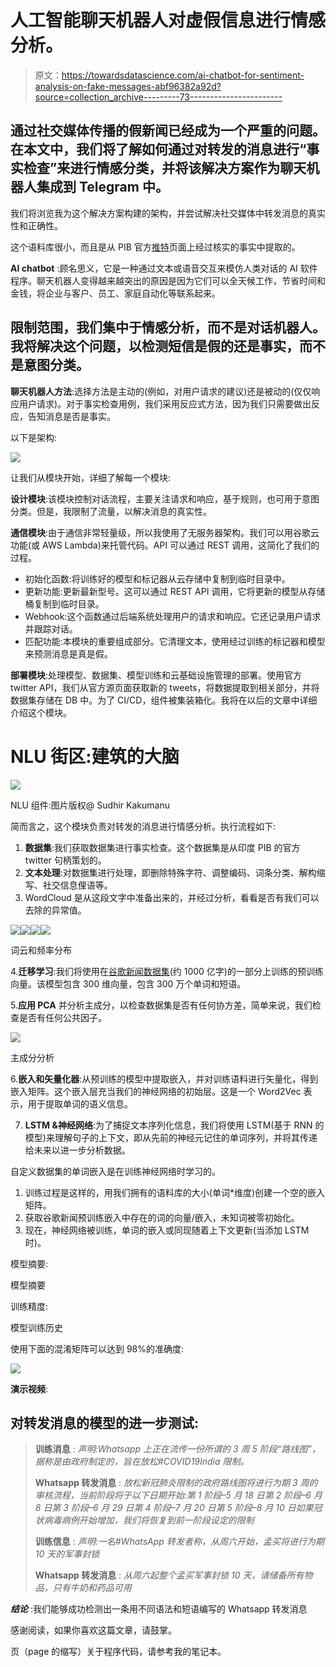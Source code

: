 # 人工智能聊天机器人对虚假信息进行情感分析。

> 原文：<https://towardsdatascience.com/ai-chatbot-for-sentiment-analysis-on-fake-messages-abf96382a92d?source=collection_archive---------73----------------------->

## 通过社交媒体传播的假新闻已经成为一个严重的问题。在本文中，我们将了解如何通过对转发的消息进行“事实检查”来进行情感分类，并将该解决方案作为聊天机器人集成到 Telegram 中。

我们将浏览我为这个解决方案构建的架构，并尝试解决社交媒体中转发消息的真实性和正确性。

这个语料库很小，而且是从 PIB 官方[推特](https://twitter.com/PIBFactCheck)页面上经过核实的事实中提取的。

**AI chatbot** :顾名思义，它是一种通过文本或语音交互来模仿人类对话的 AI 软件程序。聊天机器人变得越来越突出的原因是因为它们可以全天候工作，节省时间和金钱，将企业与客户、员工、家庭自动化等联系起来。

## 限制范围，我们集中于情感分析，而不是对话机器人。我将解决这个问题，以检测短信是假的还是事实，而不是意图分类。

**聊天机器人方法**:选择方法是主动的(例如，对用户请求的建议)还是被动的(仅仅响应用户请求)。对于事实检查用例，我们采用反应式方法，因为我们只需要做出反应，告知消息是否是事实。

以下是架构:

![](img/baa98d36acbf5a8a3aaf7abb26383b77.png)

让我们从模块开始，详细了解每一个模块:

**设计模块**:该模块控制对话流程，主要关注请求和响应，基于规则，也可用于意图分类。但是，我限制了流量，以解决消息的真实性。

**通信模块**:由于通信非常轻量级，所以我使用了无服务器架构。我们可以用谷歌云功能(或 AWS Lambda)来托管代码。API 可以通过 REST 调用，这简化了我们的过程。

*   初始化函数:将训练好的模型和标记器从云存储中复制到临时目录中。
*   更新功能:更新最新型号。这可以通过 REST API 调用，它将更新的模型从存储桶复制到临时目录。
*   Webhook:这个函数通过后端系统处理用户的请求和响应。它还记录用户请求并跟踪对话。
*   匹配功能:本模块的重要组成部分。它清理文本，使用经过训练的标记器和模型来预测消息是真是假。

**部署模块**:处理模型、数据集、模型训练和云基础设施管理的部署。使用官方 twitter API，我们从官方源页面获取新的 tweets，将数据提取到相关部分，并将数据集存储在 DB 中。为了 CI/CD，组件被集装箱化。我将在以后的文章中详细介绍这个模块。

# **NLU 街区:建筑的大脑**

![](img/cac1494896a8561caba64884bf541f8c.png)

NLU 组件:图片版权@ Sudhir Kakumanu

简而言之，这个模块负责对转发的消息进行情感分析。执行流程如下:

1.  **数据集**:我们获取数据集进行事实检查。这个数据集是从印度 PIB 的官方 twitter 句柄策划的。
2.  **文本处理**:对数据集进行处理，即删除特殊字符、调整编码、词条分类、解构缩写、社交信息俚语等。
3.  WordCloud 是从这段文字中准备出来的，并经过分析，看看是否有我们可以去除的异常值。

![](img/bff859cdbb637ac142bcdd1ae41422f9.png)![](img/5bcc0b534581c99edff0e452a09798fb.png)![](img/4cd1475177c34d0f60440f62eed137f8.png)![](img/ebb258e3a1005901e94f0b5fd69bf44a.png)

词云和频率分布

4.**迁移学习**:我们将使用在[谷歌新闻数据集](https://code.google.com/archive/p/word2vec/)(约 1000 亿字)的一部分上训练的预训练向量。该模型包含 300 维向量，包含 300 万个单词和短语。

5.**应用 PCA** 并分析主成分，以检查数据集是否有任何协方差，简单来说，我们检查是否有任何公共因子。

![](img/4595b94b59b6752f6fa29d1b292ad6af.png)

主成分分析

6.**嵌入和矢量化器**:从预训练的模型中提取嵌入，并对训练语料进行矢量化，得到嵌入矩阵。这个嵌入层充当我们的神经网络的初始层。这是一个 Word2Vec 表示，用于提取单词的语义信息。

7. **LSTM &神经网络**:为了捕捉文本序列化信息，我们将使用 LSTM(基于 RNN 的模型)来理解句子的上下文，即从先前的神经元记住的单词序列，并将其传递给未来以进一步分析数据。

自定义数据集的单词嵌入是在训练神经网络时学习的。

1.  训练过程是这样的，用我们拥有的语料库的大小(单词*维度)创建一个空的嵌入矩阵。
2.  获取谷歌新闻预训练嵌入中存在的词的向量/嵌入，未知词被零初始化。
3.  现在，神经网络被训练，单词的嵌入或同现随着上下文更新(当添加 LSTM 时)。

模型摘要:

模型摘要

训练精度:

模型训练历史

使用下面的混淆矩阵可以达到 98%的准确度:

![](img/4648ca99d623f25cc0a6aeae14864cb4.png)

**演示视频**:

## 对转发消息的模型的进一步测试:

> **训练消息** : *声明:Whatsapp 上正在流传一份所谓的 3 周 5 阶段“路线图”，据称是由政府制定的，旨在放松#COVID19India 限制。*
> 
> **Whatsapp 转发消息** : *放松新冠肺炎限制的政府路线图将进行为期 3 周的审核流程，当前阶段将于以下日期开始:第 1 阶段–5 月 18 日第 2 阶段–6 月 8 日第 3 阶段–6 月 29 日第 4 阶段–7 月 20 日第 5 阶段–8 月 10 日如果冠状病毒病例开始增加，我们将恢复到前一阶段设定的限制*
> 
> **训练信息** : *声明:一名#WhatsApp 转发者称，从周六开始，孟买将进行为期 10 天的军事封锁*
> 
> **Whatsapp 转发消息** : *从周六起整个孟买军事封锁 10 天，请储备所有物品，只有牛奶和药品可用*

***结论*** :我们能够成功检测出一条用不同语法和短语编写的 Whatsapp 转发消息

感谢阅读，如果你喜欢这篇文章，请鼓掌。

页（page 的缩写）关于程序代码，请参考我的笔记本。